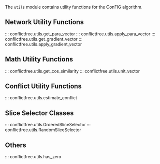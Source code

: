 The `utils` module contains utility functions for the ConFIG algorithm.

## Network Utility Functions
::: conflictfree.utils.get_para_vector
::: conflictfree.utils.apply_para_vector
::: conflictfree.utils.get_gradient_vector
::: conflictfree.utils.apply_gradient_vector

## Math Utility Functions
::: conflictfree.utils.get_cos_similarity
::: conflictfree.utils.unit_vector

## Conflict Utility Functions
::: conflictfree.utils.estimate_conflict

## Slice Selector Classes
::: conflictfree.utils.OrderedSliceSelector
::: conflictfree.utils.RandomSliceSelector

## Others
::: conflictfree.utils.has_zero